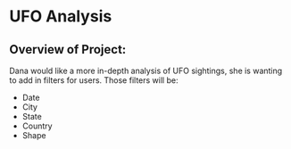 # UFO Analysis
## Overview of Project:
Dana would like a more in-depth analysis of UFO sightings, she is wanting to add in filters for users. Those filters will be:
  - Date
  - City
  - State
  - Country
  - Shape
